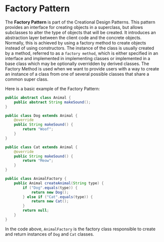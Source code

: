 # Factory Pattern

The **Factory Pattern** is part of the Creational Design Patterns. This pattern provides an interface for creating objects in a superclass, but allows subclasses to alter the type of objects that will be created. It introduces an abstraction layer between the client code and the concrete objects. Normally, this is achieved by using a factory method to create objects instead of using constructors. The instance of the class is usually created by a method, referred to as a `factory method`, which is either specified in an interface and implemented in implementing classes or implemented in a base class which may be optionally overridden by derived classes. The Factory Method is used when we want to provide users with a way to create an instance of a class from one of several possible classes that share a common super class.

Here is a basic example of the Factory Pattern:

```java
public abstract class Animal {
    public abstract String makeSound();
}

public class Dog extends Animal {
    @override
    public String makeSound() {
        return "Woof";
    }
}

public class Cat extends Animal {
    @override
    public String makeSound() {
        return "Meow";
    }
}

public class AnimalFactory {
    public Animal createAnimal(String type) {
        if ("Dog".equals(type)) {
            return new Dog();
        } else if ("Cat".equals(type)) {
            return new Cat();
        }
        return null;
    }
}
```
In the code above, `AnimalFactory` is the factory class responsible to create and return instances of `Dog` and `Cat` classes.
